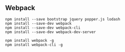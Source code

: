 ## Webpack ##

    npm install --save bootstrap jquery popper.js lodash 
    npm install --save-dev webpack
    npm install --save-dev webpack-cli
    npm install --save-dev webpack-dev-server
    
    npm install webpack -g
    npm install webpack-cli -g